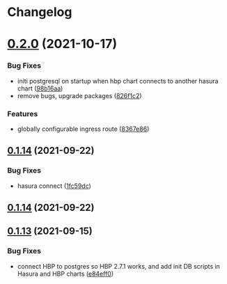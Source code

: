 # Changelog

# [0.2.0](https://github.com/platyplus/platydev/compare/charts-hasura-backend-plus@0.1.13...charts-hasura-backend-plus@0.2.0) (2021-10-17)

### Bug Fixes

- initi postgresql on startup when hbp chart connects to another hasura chart ([98b16aa](https://github.com/platyplus/platydev/commit/98b16aa3d774b33851d8ad7b8d85f8529664354d))
- remove bugs, upgrade packages ([826f1c2](https://github.com/platyplus/platydev/commit/826f1c2c2147ed1b436e9f58b36d1fc4346d7f91))

### Features

- globally configurable ingress route ([8367e86](https://github.com/platyplus/platydev/commit/8367e86806b71d2c05ff2d3bc6946603516d25b9))

## [0.1.14](https://github.com/platyplus/platyplus/compare/charts-hasura-backend-plus@0.1.13...charts-hasura-backend-plus@0.1.14) (2021-09-22)

### Bug Fixes

- hasura connect ([1fc59dc](https://github.com/platyplus/platyplus/commit/1fc59dcdb7ba3634a30ea36703b1a02f56be07e8))

## [0.1.14](https://github.com/platyplus/platyplus/compare/charts-hasura-backend-plus@0.1.13...charts-hasura-backend-plus@0.1.14) (2021-09-22)

## [0.1.13](https://github.com/platyplus/platyplus/compare/charts-hasura-backend-plus@0.1.12...charts-hasura-backend-plus@0.1.13) (2021-09-15)

### Bug Fixes

- connect HBP to postgres so HBP 2.7.1 works, and add init DB scripts in Hasura and HBP charts ([e84eff0](https://github.com/platyplus/platyplus/commit/e84eff043decd5eda73e3f686f4aca948200087d))
